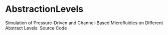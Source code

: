 # AbstractionLevels
Simulation of Pressure-Driven and Channel-Based Microfluidics on Different Abstract Levels: Source Code
